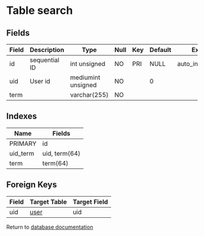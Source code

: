 Table search
===========



Fields
------

| Field | Description   | Type               | Null | Key | Default | Extra          |
| ----- | ------------- | ------------------ | ---- | --- | ------- | -------------- |
| id    | sequential ID | int unsigned       | NO   | PRI | NULL    | auto_increment |
| uid   | User id       | mediumint unsigned | NO   |     | 0       |                |
| term  |               | varchar(255)       | NO   |     |         |                |

Indexes
------------

| Name | Fields |
|------|---------|
| PRIMARY | id |
| uid_term | uid, term(64) |
| term | term(64) |

Foreign Keys
------------

| Field | Target Table | Target Field |
|-------|--------------|--------------|
| uid | [user](help/database/db_user) | uid |

Return to [database documentation](help/database)

